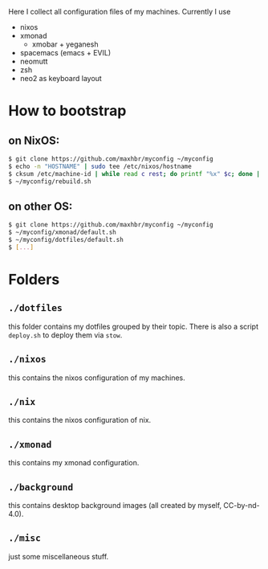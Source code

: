 Here I collect all configuration files of my machines. Currently I use
- nixos
- xmonad
  - xmobar + yeganesh
- spacemacs (emacs + EVIL)
- neomutt
- zsh
- neo2 as keyboard layout

# How to bootstrap
## on NixOS:
```bash
$ git clone https://github.com/maxhbr/myconfig ~/myconfig
$ echo -n "HOSTNAME" | sudo tee /etc/nixos/hostname
$ cksum /etc/machine-id | while read c rest; do printf "%x" $c; done | sudo tee /etc/nixos/hostid
$ ~/myconfig/rebuild.sh
```

## on other OS:
```bash
$ git clone https://github.com/maxhbr/myconfig ~/myconfig
$ ~/myconfig/xmonad/default.sh
$ ~/myconfig/dotfiles/default.sh
$ [...]
```

# Folders
## `./dotfiles`
this folder contains my dotfiles grouped by their topic. There is also a script
`deploy.sh` to deploy them via `stow`.

## `./nixos`
this contains the nixos configuration of my machines.

## `./nix`
this contains the nixos configuration of nix.

## `./xmonad`
this contains my xmonad configuration.

## `./background`
this contains desktop background images (all created by myself, CC-by-nd-4.0).

## `./misc`
just some miscellaneous stuff.
